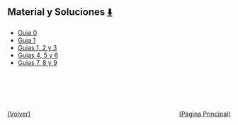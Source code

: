 
<html>
<body>
<h2>Material y Soluciones <a href="https://downgit.github.io/#/home?url=https://github.com/Apuntes-FIUBA/Apuntes-Electronica/tree/main/82 - Física/8202 - Fisica II/Guias de Problemas/Material y Soluciones" style="font-size:20px">  ⬇️ </a></h2>
<ul>
    <li><a href="Guia 0">Guia 0</a></li>
    <li><a href="Guia 1">Guia 1</a></li>
    <li><a href="Guias 1, 2 y 3">Guias 1, 2 y 3</a></li>
    <li><a href="Guias 4, 5 y 6">Guias 4, 5 y 6</a></li>
    <li><a href="Guias 7, 8 y 9">Guias 7, 8 y 9</a></li>
</ul>
</body>
</html>















<br><br><br><br><br><a href="../" style="float: left">(Volver)</a> <a href="https://apuntes-fiuba.github.io/Apuntes-Electronica" style="float: right">(Página Principal)</a>
